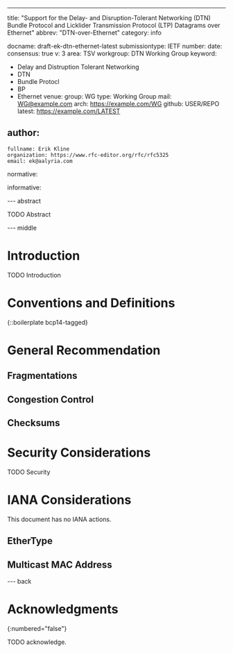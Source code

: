 ---
title: "Support for the Delay- and Disruption-Tolerant Networking (DTN) Bundle Protocol and Licklider Transmission Protocol (LTP) Datagrams over Ethernet"
abbrev: "DTN-over-Ethernet"
category: info

docname: draft-ek-dtn-ethernet-latest
submissiontype: IETF
number:
date:
consensus: true
v: 3
area: TSV
workgroup: DTN Working Group
keyword:
 - Delay and Distruption Tolerant Networking
 - DTN
 - Bundle Protocl
 - BP
 - Ethernet
venue:
  group: WG
  type: Working Group
  mail: WG@example.com
  arch: https://example.com/WG
  github: USER/REPO
  latest: https://example.com/LATEST

author:
 -
    fullname: Erik Kline
    organization: https://www.rfc-editor.org/rfc/rfc5325
    email: ek@aalyria.com

normative:

informative:


--- abstract

TODO Abstract


--- middle

# Introduction

TODO Introduction


# Conventions and Definitions

{::boilerplate bcp14-tagged}

# General Recommendation

## Fragmentations

## Congestion Control

## Checksums

# Security Considerations

TODO Security

# IANA Considerations

This document has no IANA actions.

## EtherType

## Multicast MAC Address

--- back

# Acknowledgments
{:numbered="false"}

TODO acknowledge.
